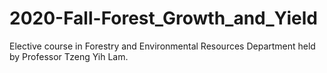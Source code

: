 # 2020-Fall-Forest_Growth_and_Yield
Elective course in Forestry and Environmental Resources Department held by Professor Tzeng Yih Lam.
